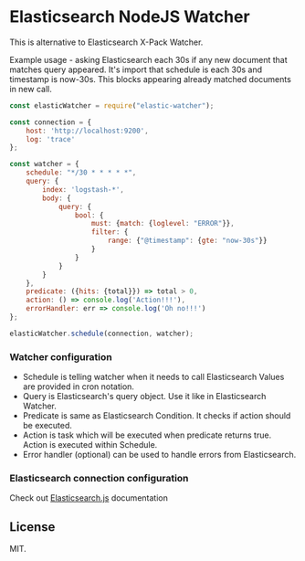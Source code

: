 # Elasticsearch NodeJS Watcher

This is alternative to Elasticsearch X-Pack Watcher. 

Example usage - asking Elasticsearch each 30s if any new document that matches query appeared. 
It's import that schedule is each 30s and timestamp is now-30s. This blocks appearing already matched documents in new call.

```javascript
const elasticWatcher = require("elastic-watcher");

const connection = {
    host: 'http://localhost:9200',
    log: 'trace'
};

const watcher = {
    schedule: "*/30 * * * * *",
    query: {
        index: 'logstash-*',
        body: {
            query: {
                bool: {
                    must: {match: {loglevel: "ERROR"}},
                    filter: {
                        range: {"@timestamp": {gte: "now-30s"}}
                    }
                }
            }
        }
    },
    predicate: ({hits: {total}}) => total > 0,
    action: () => console.log('Action!!!'),
    errorHandler: err => console.log('Oh no!!!')
};

elasticWatcher.schedule(connection, watcher);
```

### Watcher configuration

 * Schedule is telling watcher when it needs to call Elasticsearch Values are provided in cron notation.
 * Query is Elasticsearch's query object. Use it like in Elasticsearch Watcher.
 * Predicate is same as Elasticsearch Condition. It checks if action should be executed.
 * Action is task which will be executed when predicate returns true. Action is executed within Schedule.
 * Error handler (optional) can be used to handle errors from Elasticsearch.

### Elasticsearch connection configuration

Check out [Elasticsearch.js](https://github.com/elastic/elasticsearch-js) documentation

## License

MIT.